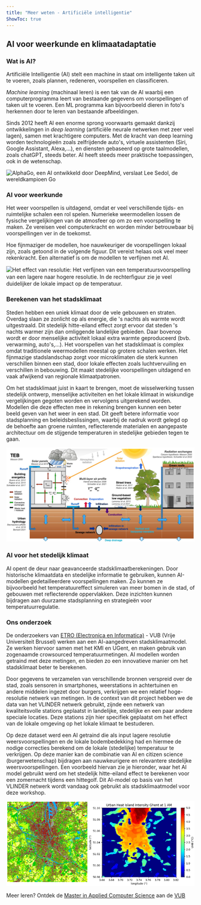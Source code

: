 ```yaml
---
title: "Meer weten - Artificiële intelligentie"
ShowToc: true
---
```


## AI voor weerkunde en klimaatadaptatie

### Wat is AI? 

Artificiële Intelligentie (AI) stelt een machine in staat om
intelligente taken uit te voeren, zoals plannen, redeneren, voorspellen
en classificeren.

*Machine learning* (machinaal leren) is een tak van de AI waarbij een
computerprogramma leert van bestaande gegevens om voorspellingen of
taken uit te voeren. Een ML programma kan bijvoorbeeld dieren in foto's
herkennen door te leren van bestaande afbeeldingen.

Sinds 2012 heeft AI een enorme sprong voorwaarts gemaakt dankzij
ontwikkelingen in *deep learning* (artificiële neurale netwerken met
zeer veel lagen), samen met krachtigere computers. Met de kracht van
deep learning worden technologieën zoals zelfrijdende auto's, virtuele
assistenten (Siri, Google Assistant, Alexa,...), en diensten gebaseerd
op grote taalmodellen, zoals chatGPT, steeds beter. AI heeft steeds meer
praktische toepassingen, ook in de wetenschap.

![AlphaGo, een AI ontwikkeld door
DeepMind, verslaat Lee Sedol, de
wereldkampioen Go](/assets/images/about/alphago.jpeg)

### AI voor weerkunde

Het weer voorspellen is uitdagend, omdat er veel verschillende tijds- en
ruimtelijke schalen een rol spelen. Numerieke weermodellen lossen de
fysische vergelijkingen van de atmosfeer op om zo een voorspelling te
maken. Ze vereisen veel computerkracht en worden minder betrouwbaar bij
voorspellingen ver in de toekomst.

Hoe fijnmaziger de modellen, hoe nauwkeuriger de voorspellingen lokaal
zijn, zoals getoond in de volgende figuur. Dit vereist helaas ook veel
meer rekenkracht. Een alternatief is om de modellen te verfijnen met AI.

![Het effect van resolutie: Het verﬁjnen van een
temperatuursvoorspelling van een lagere naar
hogere resolutie. In de rechterﬁguur zie je veel
duidelijker de lokale impact op de temperatuur.](/assets/images/about/Knipsel.PNG)

### Berekenen van het stadsklimaat

Steden hebben een uniek klimaat door de
vele gebouwen en straten. Overdag slaan ze zonlicht op als energie, die
's nachts als warmte wordt uitgestraald. Dit stedelijk hitte-eiland
effect zorgt ervoor dat steden 's nachts warmer zijn dan omliggende
landelijke gebieden. Daar bovenop wordt er door menselijke activiteit
lokaal extra warmte geproduceerd (bvb. verwarming, auto's,...). Het
voorspellen van het stadsklimaat is complex omdat traditionele
weermodellen meestal op grotere schalen werken. Het fijnmazige
stadslandschap zorgt voor microklimaten die sterk kunnen verschillen
binnen een stad, door lokale effecten zoals luchtvervuiling en
verschillen in bebouwing. Dit maakt stedelijke voorspellingen uitdagend
en vaak afwijkend van regionale klimaatpatronen.

Om het stadsklimaat juist in kaart te brengen, moet de wisselwerking
tussen stedelijk ontwerp, menselijke activiteiten en het lokale klimaat
in wiskundige vergelijkingen gegoten worden en vervolgens uitgerekend
worden. Modellen die deze effecten mee in rekening brengen kunnen een
beter beeld geven van het weer in een stad. Dit geeft betere informatie
voor stadsplanning en beleidsbeslissingen, waarbij de nadruk wordt
gelegd op de behoefte aan groene ruimten, reflecterende materialen en
aangepaste architectuur om de stijgende temperaturen in stedelijke
gebieden tegen te gaan.

![image](/assets/images/about/TEB.png)

### AI voor het stedelijk klimaat

AI opent de deur naar geavanceerde stadsklimaatberekeningen. Door
historische klimaatdata en stedelijke informatie te gebruiken, kunnen
AI-modellen gedetailleerdere voorspellingen maken. Zo kunnen ze
bijvoorbeeld het temperatuureffect simuleren van meer bomen in de stad,
of gebouwen met reflecterende oppervlakken. Deze inzichten kunnen
bijdragen aan duurzame stadsplanning en strategieën voor
temperatuurregulatie.

### Ons onderzoek 

De onderzoekers van [ETRO (Electronica en Informatica)](https://www.etrovub.be) -
VUB (Vrije Universiteit Brussel) werken aan een AI-aangedreven
stadsklimaatmodel. Ze werken hiervoor samen met het KMI en UGent, en
maken gebruik van zogenaamde crowsourced temperatuurmetingen. AI
modellen worden getraind met deze metingen, en bieden zo een innovatieve
manier om het stadsklimaat beter te berekenen.

Door gegevens te verzamelen van verschillende bronnen verspreid over de
stad, zoals sensoren in smartphones, weerstations in achtertuinen en
andere middelen ingezet door burgers, verkrijgen we een relatief
hoge-resolutie netwerk van metingen. In de context van dit project
hebben we de data van het VLINDER netwerk gebruikt, zijnde een netwerk
van kwaliteitsvolle stations geplaatst in landelijke, stedelijke en een
paar andere speciale locaties. Deze stations zijn hier specifiek
geplaatst om het effect van de lokale omgeving op het lokale klimaat te
bestuderen.

Op deze dataset werd een AI getraind die als input lagere resolutie
weersvoorspellingen en de lokale bodembedekking had en hiermee de nodige
correcties berekend om de lokale (stedelijke) temperatuur te verkrijgen.
Op deze manier kan de combinatie van AI en citizen science
(burgerwetenschap) bijdragen aan nauwkeurigere en relevantere stedelijke
weersvoorspellingen. Een voorbeeld hiervan zie je hieronder, waar het AI
model gebruikt werd om het stedelijk hitte-eiland effect te berekenen
voor een zomernacht tijdens een hittegolf. Dit AI-model op basis van het
VLINDER netwerk wordt vandaag ook gebruikt als stadsklimaatmodel voor
deze workshop.

![image](/assets/images/about/picture3.PNG)

Meer leren? Ontdek de [Master in Applied Computer Science](https://www.vub.be/en/studying-vub/all-study-programmes-vub/bachelors-and-masters-programmes-vub/applied-sciences-and-engineering-applied-computer-science/program/master/master-applied-computer-science) aan de [VUB](https://www.vub.be)
